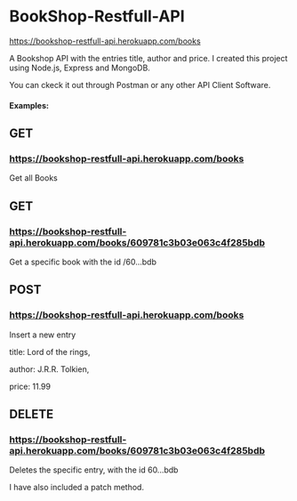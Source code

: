 # BookShop-Restfull-API
https://bookshop-restfull-api.herokuapp.com/books

A Bookshop API with the entries title, author and price.
I created this project using Node.js, Express and MongoDB.

You can ckeck it out through Postman or any other API Client Software.

#### Examples:


## GET 
### https://bookshop-restfull-api.herokuapp.com/books

Get all Books

## GET
### https://bookshop-restfull-api.herokuapp.com/books/609781c3b03e063c4f285bdb

Get a specific book with the id /60...bdb


## POST
### https://bookshop-restfull-api.herokuapp.com/books

Insert a new entry

title: Lord of the rings,

author: J.R.R. Tolkien,

price: 11.99


## DELETE
### https://bookshop-restfull-api.herokuapp.com/books/609781c3b03e063c4f285bdb

Deletes the specific entry, with the id 60...bdb

I have also included a patch method.



